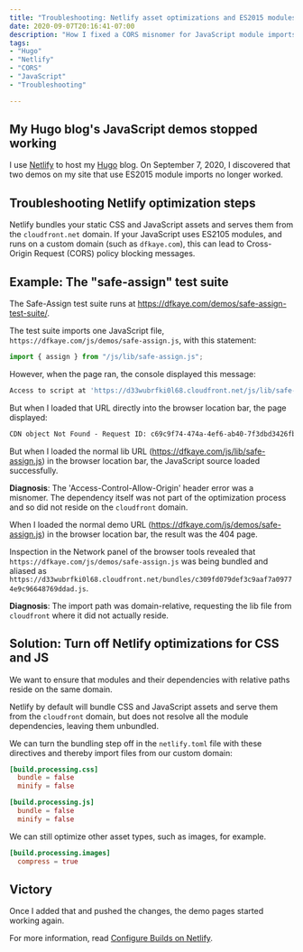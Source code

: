 ```yaml
---
title: "Troubleshooting: Netlify asset optimizations and ES2015 modules"
date: 2020-09-07T20:16:41-07:00
description: "How I fixed a CORS misnomer for JavaScript module imports by customizing how Netlify bundles CSS and JavaScript assets for Hugo."
tags:
- "Hugo"
- "Netlify"
- "CORS"
- "JavaScript"
- "Troubleshooting"

---
```


## My Hugo blog's JavaScript demos stopped working

I use [Netlify](https://www.netlify.com) to host my [Hugo](https://gohugo.io) blog. On <time>September 7, 2020</time>, I discovered that two demos on my site that use ES2015 module imports no longer worked. 

<!--more-->

## Troubleshooting Netlify optimization steps

Netlify bundles your static CSS and JavaScript assets and serves them from the `cloudfront.net` domain. If your JavaScript uses ES2105 modules, and runs on a custom domain (such as `dfkaye.com`), this can lead to Cross-Origin Request (CORS) policy blocking messages.

## Example: The "safe-assign" test suite

The Safe-Assign test suite runs at https://dfkaye.com/demos/safe-assign-test-suite/.

The test suite imports one JavaScript file, `https://dfkaye.com/js/demos/safe-assign.js`, with this statement:

```js
import { assign } from "/js/lib/safe-assign.js";
```

However, when the page ran, the console displayed this message:

```js
Access to script at 'https://d33wubrfki0l68.cloudfront.net/js/lib/safe-assign.js' from origin 'https://dfkaye.com' has been blocked by CORS policy: No 'Access-Control-Allow-Origin' header is present on the requested resource.
```

But when I loaded that URL directly into the browser location bar, the page displayed:

```html
CDN object Not Found - Request ID: c69c9f74-474a-4ef6-ab40-7f3dbd3426fb-17861605
```

But when I loaded the normal lib URL (https://dfkaye.com/js/lib/safe-assign.js) in the browser location bar, the JavaScript source loaded successfully.

**Diagnosis**: The 'Access-Control-Allow-Origin' header error was a misnomer. The dependency itself was not part of the optimization process and so did not reside on the `cloudfront` domain.

When I loaded the normal demo URL (https://dfkaye.com/js/demos/safe-assign.js) in the browser location bar, the result was the 404 page.

Inspection in the Network panel of the browser tools revealed that `https://dfkaye.com/js/demos/safe-assign.js` was being bundled and aliased as 
`https://d33wubrfki0l68.cloudfront.net/bundles/c309fd079def3c9aaf7a09774e9c96648769ddad.js`.

**Diagnosis**: The import path was domain-relative, requesting the lib file from `cloudfront` where it did not actually reside.

## Solution: Turn off Netlify optimizations for CSS and JS

We want to ensure that modules and their dependencies with relative paths reside on the same domain.

Netlify by default will bundle CSS and JavaScript assets and serve them from the `cloudfront` domain, but does not resolve all the module dependencies, leaving them unbundled.

We can turn the bundling step off in the `netlify.toml` file with these directives and thereby import files from our custom domain:

```toml
[build.processing.css]
  bundle = false
  minify = false

[build.processing.js]
  bundle = false
  minify = false
```

We can still optimize other asset types, such as images, for example.

```toml
[build.processing.images]
  compress = true
```

## Victory

Once I added that and pushed the changes, the demo pages started working again.

For more information, read [Configure Builds on Netlify](https://docs.netlify.com/configure-builds/file-based-configuration/#post-processing).
